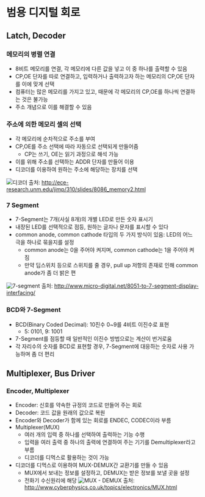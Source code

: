 # 범용 디지털 회로
## Latch, Decoder
### 메모리의 병렬 연결
- 8비트 메모리를 연결, 각 메모리에 다른 값을 넣고 이 중 하나를 출력할 수 있음
- CP,OE 단자를 따로 연결하고, 입력하거나 출력하고자 하는 메모리의 CP,OE 단자를 이에 맞게 선택
- 컴퓨터는 많은 메모리를 가지고 있고, 때문에 각 메모리의 CP,OE를 하나씩 연결하는 것은 불가능
- 주소 개념으로 이를 해결할 수 있음

### 주소에 의한 메모리 셀의 선택
- 각 메모리에 순차적으로 주소를 부여
- CP,OE를 주소 선택에 따라 자동으로 선택되게 만들어줌
	- CP는 쓰기, OE는 읽기 과정으로 해석 가능
- 이를 위해 주소를 선택하는 ADDR 단자를 만들어 이용
- 디코더를 이용하여 원하는 주소에 해당하는 장치를 선택

![디코더](http://ece-research.unm.edu/jimp/310/slides/8086_memory2-4.gif)
출처: http://ece-research.unm.edu/jimp/310/slides/8086_memory2.html

### 7 Segment
- 7-Segment는 7개(사실 8개)의 개별 LED로 만든 숫자 표시기
- 내장된 LED를 선택적으로 점등, 원하는 글자나 문자를 표시할 수 있다
- common anode, common cathode 타입의 두 가지 방식이 있음: LED의 어느 극을 하나로 묶을지를 설정
	- common anode는 0을 주어야 켜지며, common cathode는 1을 주어야 켜짐
	- 만약 딥스위치 등으로 스위치를 줄 경우, pull up 저항의 존재로 인해 common anode가 좀 더 밝은 편

![7-segment](http://www.micro-digital.net/micro/wp-content/uploads/2012/02/7-Segment-88.gif)
출처: http://www.micro-digital.net/8051-to-7-segment-display-interfacing/

### BCD와 7-Segment
- BCD(Binary Coded Decimal): 10진수 0~9를 4비트 이진수로 표현
	- 5: 0101, 9: 1001
- 7-Segment를 점등할 때 일반적인 이진수 방법으로는 계산이 번거로움
- 각 자리수의 숫자를 BCD로 표현할 경우, 7-Segment에 대응하는 숫자로 사용 가능하며 좀 더 편리

## Multiplexer, Bus Driver
### Encoder, Multiplexer
- Encoder: 신호를 약속한 규정의 코드로 만들어 주는 회로
- Decoder: 코드 값을 원래의 값으로 복원
- Encoder와 Decoder가 함께 있는 회로를 ENDEC, CODEC이라 부름
- Multiplexer(MUX)
	- 여러 개의 입력 중 하나를 선택하여 출력하는 기능 수행
	- 입력을 여러 출력 중 하나의 출력에 연결하여 주는 기기를 Demultiplexer라고 부름
	- 디코더를 디먹스로 활용하는 것이 가능
- 디코더를 디먹스로 이용하여 MUX-DEMUX간 교환기를 만들 수 있음
	- MUX에서 보내는 정보를 설정하고, DEMUX는 받은 정보를 보낼 곳을 설정
	- 전화기 수신원리에 해당
![MUX - DEMUX](http://www.cyberphysics.co.uk/graphics/animations/MUX.gif)
출처: http://www.cyberphysics.co.uk/topics/electronics/MUX.html

